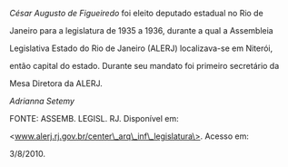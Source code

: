 

*César Augusto de Figueiredo* foi eleito deputado estadual no Rio de

Janeiro para a legislatura de 1935 a 1936, durante a qual a Assembleia

Legislativa Estado do Rio de Janeiro (ALERJ) localizava-se em Niterói,

então capital do estado. Durante seu mandato foi primeiro secretário da

Mesa Diretora da ALERJ.



*Adrianna Setemy*



FONTE: ASSEMB. LEGISL. RJ. Disponível em:

\<www.alerj.rj.gov.br/center\_arq\_inf\_legislatura\>. Acesso em:

3/8/2010.

